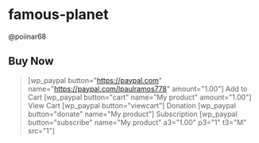 # famous-planet
@poiinar68
<script src="https://kit.fontawesome.com/b5cd237f8b.js" crossorigin="anonymous"></script>

## Buy Now
> [wp_paypal button="https://paypal.com" name="https://paypal.com/lpaulramos778" amount="1.00"]
Add to Cart
[wp_paypal button="cart" name="My product" amount="1.00"]
View Cart
[wp_paypal button="viewcart"]
Donation
[wp_paypal button="donate" name="My product"]
Subscription
[wp_paypal button="subscribe" name="My product" a3="1.00" p3="1" t3="M" src="1"]
